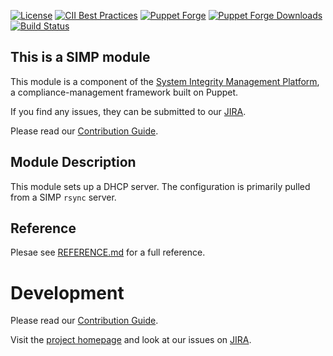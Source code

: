 [![License](https://img.shields.io/:license-apache-blue.svg)](http://www.apache.org/licenses/LICENSE-2.0.html)
[![CII Best Practices](https://bestpractices.coreinfrastructure.org/projects/73/badge)](https://bestpractices.coreinfrastructure.org/projects/73)
[![Puppet Forge](https://img.shields.io/puppetforge/v/simp/dhcp.svg)](https://forge.puppetlabs.com/simp/dhcp)
[![Puppet Forge Downloads](https://img.shields.io/puppetforge/dt/simp/dhcp.svg)](https://forge.puppetlabs.com/simp/dhcp)
[![Build Status](https://travis-ci.org/simp/pupmod-simp-dhcp.svg)](https://travis-ci.org/simp/pupmod-simp-dhcp)

## This is a SIMP module

This module is a component of the [System Integrity Management Platform](https://simp-project.com),
a compliance-management framework built on Puppet.

If you find any issues, they can be submitted to our [JIRA](https://simp-project.atlassian.net/).

Please read our [Contribution Guide](https://simp.readthedocs.io/en/stable/contributors_guide/index.html).

## Module Description

This module sets up a DHCP server. The configuration is primarily pulled from a
SIMP ``rsync`` server.

## Reference

Plesae see [REFERENCE.md](./REFERENCE.md) for a full reference.

# Development

Please read our [Contribution Guide](https://simp.readthedocs.io/en/stable/contributors_guide/index.html).

Visit the [project homepage](https://simp-project.com) and look at our issues on
[JIRA](https://simp-project.atlassian.net).
